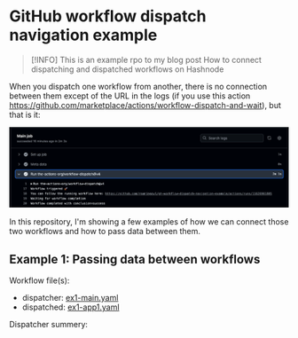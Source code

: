 # GitHub workflow dispatch navigation example

> [!INFO] 
> This is an example rpo to my blog post How to connect dispatching and dispatched workflows on Hashnode


When you dispatch one workflow from another, 
there is no connection between them except of the URL in the logs 
(if you use this action https://github.com/marketplace/actions/workflow-dispatch-and-wait), 
but that is it:

![link_image](docs/2024-11-01_10-22-16.png)

In this repository, 
I'm showing a few examples of how we can connect those two workflows and how to pass data between them.

## Example 1: Passing data between workflows

Workflow file(s): 
- dispatcher: [ex1-main.yaml](.github/workflows/ex1-main.yaml)
- dispatched: [ex1-app1.yaml](.github/workflows/ex1-app1.yaml)

Dispatcher summery:


